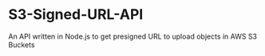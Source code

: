 # S3-Signed-URL-API
An API written in Node.js to get presigned URL to upload objects in AWS S3 Buckets
